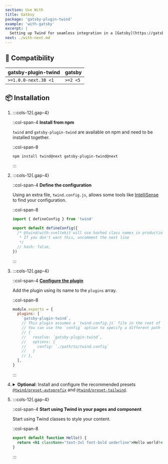 ```yaml
---
section: Use With
title: Gatbsy
package: 'gatsby-plugin-twind'
example: 'with-gatsby'
excerpt: |
  Setting up Twind for seamless integration in a [Gatsby](https://gatsbyjs.com) project.
next: ./with-next.md
---
```


## 🤝 Compatibility

| gatsby-plugin-twind  | gatsby   |
| -------------------- | -------- |
| `>=1.0.0-next.38 <1` | `>=2 <5` |

## 📦 Installation

1. :::cols-12{.gap-4}

   ::col-span-4
   **Install from npm**

   `twind` and `gatsby-plugin-twind` are available on npm and need to be installed together.

   ::col-span-8

   ```sh
   npm install twind@next gatsby-plugin-twind@next
   ```

   :::

1. :::cols-12{.gap-4}

   ::col-span-4
   **Define the configuration**

   Using an extra file, `twind.config.js`, allows some tools like [IntelliSense](./installation) to find your configuration.

   ::col-span-8

   ```js title="twind.config.js"
   import { defineConfig } from 'twind'

   export default defineConfig({
     /* @twind/with-sveltekit will use hashed class names in production by default
      * If you don't want this, uncomment the next line
      */
     // hash: false,
   })
   ```

   :::

1. :::cols-12{.gap-4}

   ::col-span-4
   **[Configure the plugin](https://www.gatsbyjs.com/docs/how-to/plugins-and-themes/using-a-plugin-in-your-site/)**

   Add the plugin using its name to the `plugins` array.

   ::col-span-8

   ```js title="gatsby-config.js"
   module.exports = {
     plugins: [
       `gatsby-plugin-twind`,
       // This plugin assumes a `twind.config.js` file in the root of your project.
       // You can use the `config` option to specify a different path to a twind config file:
       // {
       //   resolve: `gatsby-plugin-twind`,
       //   options: {
       //     config: `./path/to/twind.config`
       //   }
       // },
     ],
   }
   ```

   :::

1. <details>
   <summary><strong>Optional</strong>: Install and configure the recommended presets <a href="./preset-autoprefix"><code>@twind/preset-autoprefix</code></a> and <a href="./preset-tailwind"><code>@twind/preset-tailwind</code></a>.</summary>

   :::cols-12{.gap-4}

   ::col-span-4
   **Install the presets**

   All presets are [available on npm](https://www.npmjs.com/search?q=keywords:twind-preset).

   ::col-span-8

   ```sh
   npm install @twind/preset-autoprefix@next @twind/preset-tailwind@next
   ```

   :::

   :::cols-12{.gap-4}

   ::col-span-4
   **Configure the presets**

   Each preset must be added to the `presets` array in the configuration.

   ::col-span-8

   ```js title="twind.config.js" [2-3,6]
   import { defineConfig } from 'twind'
   import presetAutoprefix from '@twind/preset-autoprefix'
   import presetTailwind from '@twind/preset-tailwind'

   export default defineConfig({
     presets: [presetAutoprefix(), presetTailwind()],
   })
   ```

   :::

   </details>

1. :::cols-12{.gap-4}

   ::col-span-4
   **Start using Twind in your pages and component**

   Start using Twind classes to style your content.

   ::col-span-8

   ```jsx title="src/pages/index.js"
   export default function Hello() {
     return <h1 className="text-3xl font-bold underline">Hello world!</h1>
   }
   ```

   :::
